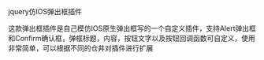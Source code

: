 jquery仿IOS弹出框插件

这款弹出框插件是自己模仿IOS原生弹出框写的一个自定义插件，支持Alert弹出框和Confirm确认框，弹框标题，内容，按钮文字以及按钮回调函数可自定义，使用非常简单，可以根据不同的仓井对插件进行扩展
